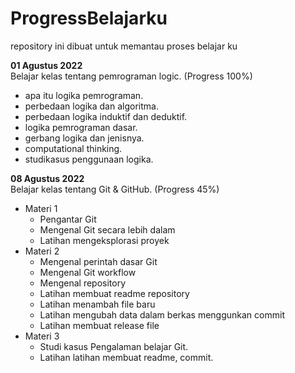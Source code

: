 # ProgressBelajarku
repository ini dibuat untuk memantau proses belajar ku

<b>01 Agustus 2022 </b><br>
Belajar kelas tentang pemrograman logic. (Progress 100%)
* apa itu logika pemrograman.
* perbedaan logika dan algoritma.
* perbedaan logika induktif dan deduktif.
* logika pemrograman dasar.
* gerbang logika dan jenisnya.
* computational thinking.
* studikasus penggunaan logika.

<b>08 Agustus 2022</b> <br>
Belajar kelas tentang Git & GitHub. (Progress 45%)
* Materi 1
     * Pengantar Git
     * Mengenal Git secara lebih dalam
     * Latihan mengeksplorasi proyek
* Materi 2
     * Mengenal perintah dasar Git
     * Mengenal Git workflow
     * Mengenal repository
     * Latihan membuat readme repository
     * Latihan menambah file baru
     * Latihan mengubah data dalam berkas menggunkan commit
     * Latihan membuat release file
* Materi 3
     * Studi kasus Pengalaman belajar Git.
     * Latihan latihan membuat readme, commit.
